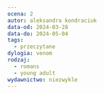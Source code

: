 ```yaml
---
ocena: 2
autor: aleksandra kondraciuk
data-od: 2024-03-28
data-do: 2024-05-04
tags:
  - przeczytane
dylogia: venom
rodzaj:
  - romans
  - young adult
wydawnictwo: niezwykle
---
```


